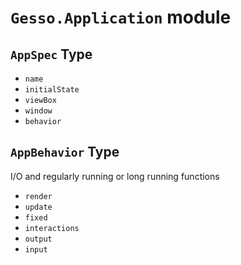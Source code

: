 # `Gesso.Application` module

## `AppSpec` Type

- `name`
- `initialState`
- `viewBox`
- `window`
- `behavior`


## `AppBehavior` Type

I/O and regularly running or long running functions

- `render`
- `update`
- `fixed`
- `interactions`
- `output`
- `input`